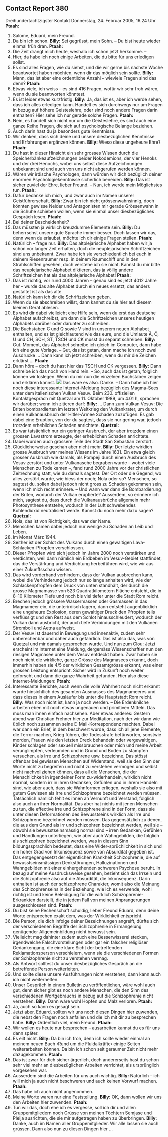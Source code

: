 ## Contact Report 380
Dreihundertachtzigster Kontakt
Donnerstag, 24. Februar 2005, 16.24 Uhr
**Ptaah:**
1. Salome, Eduard, mein Freund.
2. Da bin ich schon.
**Billy:**
Sei gegrüsst, mein Sohn. – Du bist heute wieder einmal früh dran.
**Ptaah:**
3. Die Zeit drängt mich heute, weshalb ich schon jetzt herkomme. –
4. Hier, da habe ich noch einige Arbeiten, die du bitte für uns erledigen sollst.
5. Es sind alles Fragen, wie du siehst, und die wir gerne bis nächste Woche beantwortet haben möchten, wenn dir das möglich sein sollte.
**Billy:**
Mann, das ist aber eine ordentliche Anzahl – wieviele Fragen sind das denn?
**Ptaah:**
6. Etwas viele, ich weiss – es sind 416 Fragen, wofür wir sehr froh wären, wenn du sie beantworten könntest.
7. Es ist leider etwas kurzfristig.
**Billy:**
Ja, das ist es, aber ich werde sehen, dass ich alles erledigen kann. Handelt es sich durchwegs nur um Fragen in bezug auf höhere Geisteslehre, oder sind noch andere Fragen darin enthalten? Hier sehe ich nur gerade solche Fragen.
**Ptaah:**
8. Nein, es handelt sich nicht nur um die Geisteslehre, es sind auch eine ganze Reihe Fragen, die sich auf psychologische Belange beziehen.
9. Auch darin hast du ja besonders gute Kenntnisse.
10. Wir denken, dass sich deine und unsere diesbezüglichen Kenntnisse und Erfahrungen ergänzen können.
**Billy:**
Wieso diese ungeheure Ehre?
**Ptaah:**
11. Du hast in dieser Hinsicht ein sehr grosses Wissen durch die Speicherbänkeaufzeichnungen beider Nokodemions, der vier Henoks und der drei Henochs, wobei uns selbst diese Aufzeichnungen unbekannt sind und auch von uns nicht abgerufen werden können.
12. Wären wir irdische Psychologen, dann würden wir dich bezüglich deiner enormen Psychologiekenntnisse sicherlich beneiden.
**Billy:**
Das ist sicher zuviel der Ehre, lieber Freund. – Nun, ich werde mein Möglichstes tun.
**Ptaah:**
13. Dafür bedanke ich mich, und zwar auch im Namen unserer Geistführerschaft.
**Billy:**
Zwar bin ich nicht grössenwahnsinnig, doch könnten gewisse Neider und Antagonisten mir gerade Grössenwahn in die Schuhe schieben wollen, wenn sie einmal unser diesbezügliches Gespräch lesen.
**Ptaah:**
14. Bei deiner Bescheidenheit?
15. Das müssten ja wirklich kreuzdumme Elemente sein.
**Billy:**
Du beherrschst unsere gute Sprache immer besser. Doch lassen wir das, denn wenn du erlaubst, möchte ich dir einige Fragen stellen.
**Ptaah:**
16. Natürlich – frage nur.
**Billy:**
Das altplejarische Alphabet haben wir ja schon vor langer Zeit erhalten, doch die neuplejarischen Schriftzeichen sind uns unbekannt. Zwar habe ich sie verschiedentlich bei euch in deinem Riesenraumer resp. in deinem Raumschiff und in den Strahlschiffen gesehen, doch verstehe ich sie nicht. Kannst du mir bitte das neuplejarische Alphabet diktieren, das ja völlig andere Schriftzeichen hat als das altplejarische Alphabet!
**Ptaah:**
17. Das ist richtig, vor rund 4000 Jahren – genau sind es jetzt 4012 Jahre her – wurde das alte Alphabet durch ein neues ersetzt, das anders gestaltet ist als das alte.
18. Natürlich kann ich dir die Schriftzeichen geben.
19. Wenn du sie abschreiben willst, dann kannst du sie hier auf diesem kleinen Gerät ablesen.
20. Es wird dir dabei vielleicht eine Hilfe sein, wenn du erst das deutsche Alphabet aufschreibst, um dann die Schriftzeichen unseres heutigen Alphabets darüber oder darunter zu schreiben.
21. Die Buchstaben C und Q sowie V sind in unserem neuen Alphabet enthalten, und es ist gleichlautend wie das eure, und die Umlaute Ä, Ö, Ü und CH, SCH, ST, TSCH und CK musst du separat schreiben.
**Billy:**
Gut. Moment, das Alphabet schreibe ich gleich im Computer, dann habe ich eine gute Vorlage. – Gut, das ist getan, dann mache ich noch zwei Ausdrucke … Dann kann ich jetzt schreiben, wenn du mir die Zeichen erklärst …
**Ptaah:**
22. Dann höre – doch du hast hier das TSCH und CK vergessen.
**Billy:**
Dann schreibe ich das noch von Hand rein. – So, auch das ist getan, folglich können wir loslegen. Wenn du mir nun die einzelnen Buchstaben zeigen und erklären kannst.
[![](https://www.futureofmankind.co.uk/w/images/0/03/CR380-Image1.jpg)](https://www.futureofmankind.co.uk/Billy_Meier/<https:/www.futureofmankind.co.uk/w/images/0/03/CR380-Image1.jpg>)
Das wäre es also. Danke. – Dann habe ich hier noch diese interessante Internet-Meldung bezüglich des Magma-Sees unter dem italienischen Vulkan Vesuv. Beim 230. offiziellen Kontaktgespräch mit Quetzal am 11. Oktober 1989, um 4.01 h, sprachen wir darüber; wenn ich zitieren darf:
**Billy:**
… Dann zum Vulkan Vesuv: Die Briten bombardierten im letzten Weltkrieg den Vulkankrater, um durch einen Vulkanausbruch der Hitler-Armee Schaden zuzufügen. Es gab dabei eine Eruption, von der du sagtest, dass sie nur gering war, jedoch trotzdem erheblichen Schaden anrichtete.
**Quetzal:**
114. Es war tatsächlich nur ein geringer Ausbruch, der aber trotzdem einen grossen Lavastrom erzeugte, der erheblichen Schaden anrichtete.
115. Dabei wurden auch grössere Teile der Stadt San Sebastian zerstört.
116. Glücklicherweise geschah aber nicht mehr.
**Billy:**
Der letzte wirklich grosse Ausbruch war meines Wissens im Jahre 1631. Ein etwa gleich grosser Ausbruch wie damals, als Pompeji durch einen Ausbruch des Vesuv zerstört und unter Vulkanasche begraben wurde – wobei viele Menschen zu Tode kamen –, fand rund 2000 Jahre vor der christlichen Zeitrechnung statt, wie du damals sagtest. Der Ort oder die Gegend, wo alles zerstört wurde, wie hiess der noch; Nola oder so? Menschen, so sagtest du, sollen dabei jedoch nicht gross zu Schaden gekommen sein, wenn ich mich recht erinnere. – Und wann war dann die Bombardierung der Briten, wodurch der Vulkan eruptierte? Ausserdem, so erinnere ich mich, sagtest du, dass durch die Vulkanausbrüche allgemein mehr Photosynthese entstehe, wodurch in der Luft schwebendes Kohlendioxid neutralisiert werde. Kannst du noch mehr dazu sagen?
**Quetzal:**
117. Nola, das ist von Richtigkeit, das war der Name.
118. Menschen kamen dabei jedoch nur wenige zu Schaden an Leib und Leben.
119. Im Monat März 1944.
120. Seither ist der Schlot des Vulkans durch einen gewaltigen Lava-Schlacken-Pfropfen verschlossen.
121. Dieser Pfropfen wird sich jedoch im Jahre 2000 noch verstärken und verdichten, weil dann nämlich ein Erdbeben im Vesuv-Gebiet stattfindet, das die Verstärkung und Verdichtung herbeiführen wird, wie wir aus einer Zukunftsschau wissen.
122. Das wird vorderhand verhindern, dass der Vulkan ausbrechen kann, wobei die Verhinderung jedoch nur so lange anhalten wird, wie der Schlackenpfropfen dem Druck von unten standhält, der durch die grosse Magmamasse von 523 Quadratkilometern Fläche entsteht, die in 8–10 Kilometer Tiefe und noch bis viel tiefer unter die Stadt Rom reicht.
123. Brechen jedoch grössere Wassermassen oder Gasmassen in das Magmameer ein, die unterirdisch lagern, dann entsteht augenblicklich eine ungeheure Explosion, deren gewaltiger Druck den Pfropfen teils verflüssigt und den Rest aus dem Schlot hinausschleudert, wodurch der Vulkan dann ausbricht, der auch tiefe Verbindungen mit den Vulkanen Stromboli und Aetna aufweist.
124. Der Vesuv ist dauernd in Bewegung und innenaktiv, zudem sehr unberechenbar und daher auch gefährlich.
Das ist also das, was von Quetzal und mir damals gesprochen wurde. Und nun zum Clou: Jetzt erscheint im Internet eine Meldung, dergemäss Wissenschaftler nun den riesigen Magmasee unter dem Vesuv entdeckt haben. Zwar haben sie noch nicht die wirkliche, ganze Grösse des Magmasees erkannt, doch immerhin haben sie 4/5 der wirklichen Gesamtgrösse erkannt, was einer grossen Leistung entspricht. Sicher wird in Zukunft noch weiter geforscht und dann die ganze Wahrheit gefunden. Hier also diese Internet-Meldungen:
**Ptaah:**
23. Interessante Berichte, auch wenn die volle Wahrheit noch nicht erkannt wurde hinsichtlich des gesamten Ausmasses des Magmameeres und dass dieses in einem Ausläufer bis unter die Hauptstadt Rom reicht.
**Billy:**
Was noch nicht ist, kann ja noch werden. – Die Erdenknilche arbeiten eben mit noch etwas ungenauen und primitiven Mitteln. Das muss man ihnen einfach nachsehen. Aber etwas anderes: Gestern abend war Christian Frehner hier zur Meditation, nach der wir dann wie üblich noch zusammen seine E-Mail-Korrespondenz machten. Dabei war dann ein Brief, in dem beschwert wurde, dass ich all jene Elemente, die Terror machen, Krieg führen, die Todesstrafe befürworten, sonstwie morden, Frauen wie den letzten Dreck behandeln oder vergewaltigen, Kinder schlagen oder sexuell missbrauchen oder mich und meine Arbeit verunglimpfen, verleumden und in Grund und Boden zu stampfen versuchen, als Irre und Schizophrene usw. bezeichne. Das stösst offenbar bei gewissen Menschen auf Widerstand, weil sie den Sinn der Worte nicht zu begreifen und nicht zu verstehen vermögen und selbst nicht nachvollziehen können, dass all die Menschen, die der Menschlichkeit in irgendeiner Form zu-widerhandeln, wirklich nicht normal, sondern irr in ihren Gedanken, Gefühlen und in ihrem Handeln sind, wie aber auch, dass sie Wahnformen erliegen, weshalb sie also mit gutem Gewissen als Irre und Schizophrene bezeichnet werden müssen. Tatsächlich nämlich fehlt es ihnen an Vernunft und Verstand, folglich also auch an ihrer Normalität. Das aber hat nichts mit jenen Menschen zu tun, die effective Irre und Schizophrene sind in der Form, dass sie unter diesen Deformationen des Bewusstseins wirklich als Irre und Schizophrene bezeichnet werden müssen. Das gegensätzlich zu denen, die aus dem Grund als irr und schizophren bezeichnet werden, weil sie – obwohl sie bewusstseinsmässig normal sind – irren Gedanken, Gefühlen und Handlungen unterliegen, wie aber auch Wahngebilden, die folglich als schizophren bezeichnet werden, was in diesem Sinn bildungssprachlich bedeutet, dass eine Wider-sprüchlichkeit in sich und ein hoher Grad von Inkonsequenz sowie von Absurdität gegeben ist. Das entgegengesetzt der eigentlichen Krankheit Schizophrenie, die auf bewusstseinsmässigen Denkstörungen, Halluzinationen und Wahngebilden mit einer einhergehenden schweren Psychose beruht. In bezug auf meine Ausdrucksweise gesehen, bezieht sich das Irrsein und die Schizophrenie also auf die Absurdität, die Inkonsequenz. Darin enthalten ist auch der schizophrene Charakter, womit also die Meinung des Schizophrenseins in der Beziehung, wie ich es verwende, wohl richtig ist und keine Beleidigung für die wirklich Schizophrenie-Erkrankten darstellt, die in jedem Fall von meinen Anprangerungen ausgeschlossen sind.
**Ptaah:**
24. Du bist keine Rechenschaft schuldig, lieber Freund Eduard, denn deine Worte entsprechen exakt dem, was der Wirklichkeit entspricht.
25. Die Person, die dich infolge deiner Bezeichnungen angreift, dürfte sich der verschiedenen Begriffe der Schizophrenie in Ermangelung genügender Allgemeinbildung nicht bewusst sein.
26. Vielleicht mag dahinter zudem auch eine Besserwisserei stecken, irgendwelche Falschvorstellungen oder gar ein falscher religiöser Gedankengang, die eine klare Sicht der betreffenden Reklamationsperson verschleiern, wenn sie die verschiedenen Formen der Schizophrenie nicht zu verstehen vermag.
27. Als Antwort solltest du unser diesbezügliches Gespräch an die betreffende Person weiterleiten.
28. Und sollte diese unsere Ausführungen nicht verstehen, dann kann auch ich nicht weiterhelfen.
29. Unser Gespräch in einem Bulletin zu veröffentlichen, wäre wohl auch gut, denn sicher gibt es noch andere Menschen, die den Sinn des verschiedenen Wortgebrauchs in bezug auf die Schizophrenie nicht verstehen.
**Billy:**
Dann wäre wohl Hopfen und Malz verloren.
**Ptaah:**
30. Ja, auch so kann es gesagt sein.
31. Jetzt aber, Eduard, sollten wir uns noch diesen Dingen hier zuwenden, die nebst den Fragen noch anfallen und die ich mit dir zu besprechen habe.
**Billy:**
Ordentlich viel, mein Freund.
**Ptaah:**
32. Wir wollen es heute nur besprechen – ausarbeiten kannst du es für uns dann später.
33. Es eilt nicht.
**Billy:**
Da bin ich froh, denn ich sollte wieder einmal an meinem neuen Buch ‹Rund um die Fluidalkräfte› einige Seiten weiterarbeiten können. Da bin ich schon seit geraumer Zeit nicht mehr dazugekommen.
**Ptaah:**
34. Das ist zwar für dich sicher ärgerlich, doch andererseits hast du schon sehr viel mehr an diesbezüglichen Arbeiten verrichtet, als ursprünglich vorgesehen war.
35. Ausserdem sind die Arbeiten für uns auch wichtig.
**Billy:**
Natürlich – ich will mich ja auch nicht beschweren und auch keinen Vorwurf machen.
**Ptaah:**
36. Das habe ich auch nicht angenommen.
37. Meine Worte waren nur eine Feststellung.
**Billy:**
OK, dann wollen wir uns den Arbeiten hier zuwenden.
**Ptaah:**
38. Tun wir das, doch ehe ich es vergesse, soll ich dir und allen Gruppemitgliedern noch Grüsse von meinen Töchtern Semjase und Pleija ausrichten, die sie mir aufgetragen haben zu überbringen.
**Billy:**
Danke, auch im Namen aller Gruppemitglieder. Wir alle lassen sie auch grüssen. Dann also nun zu diesen Dingen hier …
